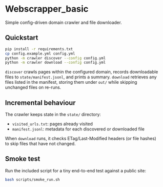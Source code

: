 # Webscrapper_basic

Simple config-driven domain crawler and file downloader.

## Quickstart

```bash
pip install -r requirements.txt
cp config.example.yml config.yml
python -m crawler discover --config config.yml
python -m crawler download --config config.yml
```

`discover` crawls pages within the configured domain, records downloadable files to `state/manifest.jsonl`, and prints a summary.
`download` retrieves any files listed in the manifest, storing them under `out/` while skipping unchanged files on re-runs.

## Incremental behaviour

The crawler keeps state in the `state/` directory:

- `visited_urls.txt`: pages already visited
- `manifest.jsonl`: metadata for each discovered or downloaded file

When `download` runs, it checks ETag/Last-Modified headers (or file hashes) to skip files that have not changed.

## Smoke test

Run the included script for a tiny end-to-end test against a public site:

```bash
bash scripts/smoke_run.sh
```
